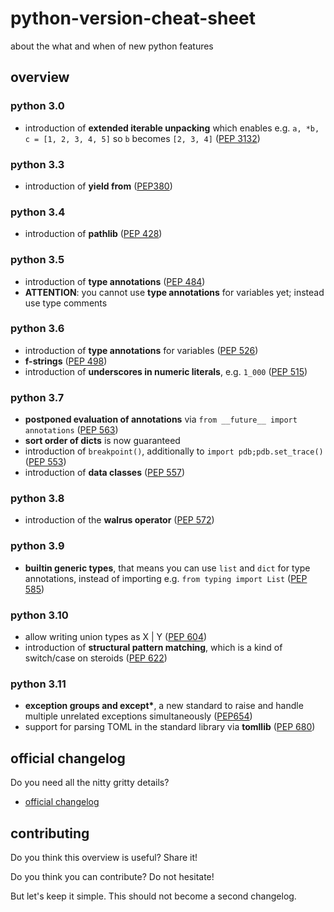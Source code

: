 # python-version-cheat-sheet
about the what and when of new python features

## overview

### python 3.0
- introduction of **extended iterable unpacking** which enables e.g. `a, *b, c = [1, 2, 3, 4, 5]` so `b` becomes `[2, 3, 4]`
([PEP 3132](https://www.python.org/dev/peps/pep-3132/))

### python 3.3
- introduction of **yield from**
([PEP380](https://peps.python.org/pep-0380/))

### python 3.4
- introduction of **pathlib**
([PEP 428](https://www.python.org/dev/peps/pep-0428/))

### python 3.5
- introduction of **type annotations**
([PEP 484](https://www.python.org/dev/peps/pep-0484/))
- **ATTENTION**: you cannot use **type annotations** for variables yet; instead use type comments

### python 3.6
- introduction of **type annotations** for variables
([PEP 526](https://www.python.org/dev/peps/pep-0526/))
- **f-strings**
([PEP 498](https://www.python.org/dev/peps/pep-0498/))
- introduction of **underscores in numeric literals**, e.g. `1_000`
([PEP 515](https://www.python.org/dev/peps/pep-0515/))

### python 3.7
- **postponed evaluation of annotations** via `from __future__ import annotations`
([PEP 563](https://www.python.org/dev/peps/pep-0563/))
- **sort order of dicts** is now guaranteed
- introduction of  `breakpoint()`, additionally to `import pdb;pdb.set_trace()`
([PEP 553](https://www.python.org/dev/peps/pep-0553/))
- introduction of **data classes**
([PEP 557](https://www.python.org/dev/peps/pep-0557/))

### python 3.8
- introduction of the **walrus operator**
([PEP 572](https://www.python.org/dev/peps/pep-0572/))

### python 3.9
- **builtin generic types**, that means you can use `list` and `dict` for type annotations, instead of importing e.g. `from typing import List`
([PEP 585](https://www.python.org/dev/peps/pep-0585/))

### python 3.10
- allow writing union types as X | Y
([PEP 604](https://www.python.org/dev/peps/pep-0604/))
- introduction of **structural pattern matching**, which is a kind of switch/case on steroids
([PEP 622](https://www.python.org/dev/peps/pep-0622/))

### python 3.11
- **exception groups and except\***, a new standard to raise and handle multiple unrelated exceptions simultaneously
([PEP654](https://peps.python.org/pep-0654/))
- support for parsing TOML in the standard library via **tomllib**
([PEP 680](https://peps.python.org/pep-0680/))

## official changelog

Do you need all the nitty gritty details?

- [official changelog](https://docs.python.org/3/whatsnew/changelog.html)


## contributing

Do you think this overview is useful? Share it!

Do you think you can contribute? Do not hesitate!

But let's keep it simple. This should not become a second changelog.
